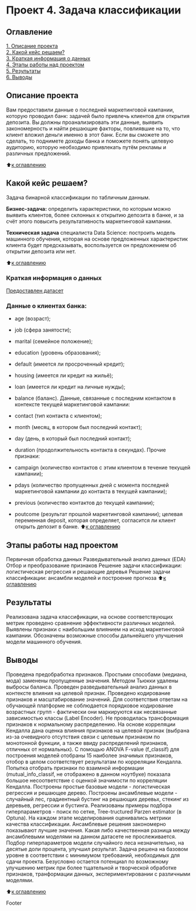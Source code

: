 # Проект 4. Задача классификации

## Оглавление
[1. Описание проекта](https://github.com/igord21/Practice_DC/blob/main/Project_4-Classification/README.md#описание-проекта)  
[2. Какой кейс решаем?](https://github.com/igord21/Practice_DC/blob/main/Project_4-Classification/README.md#Какой-кейс-решаем)  
[3. Краткая информация о данных](https://github.com/igord21/Practice_DC/blob/main/Project_4-Classification/README.md#Краткая-информация-о-данных)  
[4. Этапы работы над проектом](https://github.com/igord21/Practice_DC/blob/main/Project_4-Classification/README.md#Этапы-работы-над-проектом)  
[5. Результаты](https://github.com/igord21/Practice_DC/blob/main/Project_4-Classification/README.md#Результаты)    
[6. Выводы](https://github.com/igord21/Practice_DC/blob/main/Project_4-Classification/README.md#Выводы) 

## Описание проекта
Вам предоставили данные о последней маркетинговой кампании, которую проводил банк: задачей было привлечь клиентов для открытия депозита. Вы должны проанализировать эти данные, выявить закономерность и найти решающие факторы, повлиявшие на то, что клиент вложил деньги именно в этот банк. Если вы сможете это сделать, то поднимете доходы банка и поможете понять целевую аудиторию, которую необходимо привлекать путём рекламы и различных предложений.

:arrow_up:[к оглавлению](https://github.com/igord21/Practice_DC/blob/main/project_4/README.md#Оглавление)

## Какой кейс решаем?
Задача бинарной классификации по табличным данным.

**Бизнес-задача:** определить характеристики, по которым можно выявить клиентов, более склонных к открытию депозита в банке, и за счёт этого повысить результативность маркетинговой кампании.

**Техническая задача** специалиста Data Science: построить модель машинного обучения, которая на основе предложенных характеристик клиента будет предсказывать, воспользуется он предложением об открытии депозита или нет.

:arrow_up:[к оглавлению](https://github.com/igord21/Practice_DC/blob/main/project_4/README.md#Оглавление)

### Краткая информация о данных
[Предоставлен датасет](https://lms.skillfactory.ru/assets/courseware/v1/dab91dc74eb3cb684755123d224d262b/asset-v1:SkillFactory+DSPR-2.0+14JULY2021+type@asset+block/bank_fin.zip)

### Данные о клиентах банка:

* age (возраст);
* job (сфера занятости);
* marital (семейное положение);
* education (уровень образования);
* default (имеется ли просроченный кредит);
* housing (имеется ли кредит на жильё);
* loan (имеется ли кредит на личные нужды);
* balance (баланс).
Данные, связанные с последним контактом в контексте текущей маркетинговой кампании:

* contact (тип контакта с клиентом);
* month (месяц, в котором был последний контакт);
* day (день, в который был последний контакт);
* duration (продолжительность контакта в секундах).
Прочие признаки:

* campaign (количество контактов с этим клиентом в течение текущей кампании);
* pdays (количество пропущенных дней с момента последней маркетинговой кампании до контакта в текущей кампании);
* previous (количество контактов до текущей кампании);
* poutcome (результат прошлой маркетинговой кампании);
целевая переменная deposit, которая определяет, согласится ли клиент открыть депозит в банке.
:arrow_up:[к оглавлению](https://github.com/igord21/Practice_DC/blob/main/project_4/README.md#Оглавление)

## Этапы работы над проектом
Первичная обработка данных
Разведывательный анализ данных (EDA)
Отбор и преобразование признаков
Решение задачи классификации: логистическая регрессия и решающие деревья
Решение задачи классификации: ансамбли моделей и построение прогноза
:arrow_up:[к оглавлению](https://github.com/igord21/Practice_DC/blob/main/project_4/README.md#Оглавление)

## Результаты
Реализована задача классификации, на основе соответствующих метрик проведено сравнение эффективности различных моделей. Выявлены признаки с наибольшим влиянием на исход маркетинговой кампании. Обозначены возможные способы дальнейшего улучшения модели машинного обучения.

## Выводы
Проведена предобработка признаков. Простыми способами (медиана, мода) заменены пропущенные значения. Методом Тьюкки удалены выбросы баланса.
Проведен разведывательный анализ данных в контексте влияния на целевой признак.
Проведено кодирование признаков и масштабирование значений. Для соответствия ответам на обучающей платформе не соблюдается порядковое кодирование возрастных групп - фактически они маркируются как несвязанные зависимостью классы (Label Encoder). Не проводилась трансформация признаков к нормальному распределению.
На основе корреляции Кендалла дана оценка влияния признаков на целевой признак (выбрана из-за очевидного отсутствия связи с целевым признаком по монотонной функции, а также ввиду распределений признаков, отличных от нормальных). С помощью ANOVA F-value (f_classif) для построения моделей отобраны 15 наиболее значимых признаков, отобор в целом соответствует результатам по корреляции Кендалла. Попытка отобрать признаки по взаимной информации (mutual_info_classif, не отображено в данном ноутбуке) показала большое несоответствие с оценкой значимости по корреляции Кендалла.
Построены простые базовые модели - логистическая регрессия и решающее дерево.
Построены ансамблевые модели - случайный лес, градиентный бустинг на решающих деревьх, стекинг из деревьев, регрессии и бустинга.
Реализованы примеры подбора гиперпараметров - поиск по сетке, Tree-tructured Parzen estimator (в Optuna).
На каждом этапе моделирования оценивались метрики качества классификации. Ансамблевые решения закономерно показывают лучшие значения. Какая либо качественная разница между ансамблевыми моделями на данном датасете не прослеживается. Подбор гиперпараметров модели случайного леса незначительно, на десятые доли процента, улучшил результат.
Задача решена на базовом уровне в соответствии с минимумом требований, необходимых для сдачи проекта. Безусловно остается потенциал по возможному улучшению метрик при более тщательной и творческой обработке признаков, транформации данных, экспериментировании с различными моделями.

:arrow_up:[к оглавлению](https://github.com/igord21/Practice_DC/blob/main/project_4/README.md#Оглавление)

Footer

